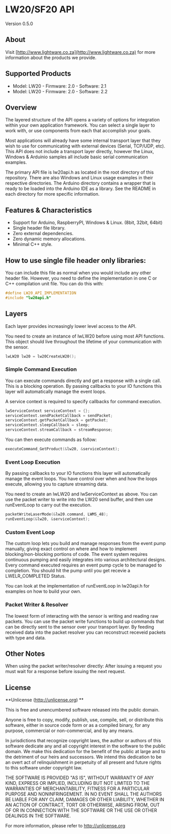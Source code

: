 # LW20/SF20 API
Version 0.5.0

## About

Visit [http://www.lightware.co.za](http://www.lightware.co.za) for more information about the products we provide.

## Supported Products

* Model: LW20 - Firmware: 2.0 - Software: 2.1
* Model: LW20 - Firmware: 2.0 - Software: 2.2

## Overview

The layered structure of the API opens a variety of options for integration within your own application framework. You can select a single layer to work with, or use components from each that accomplish your goals.

Most applications will already have some internal transport layer that they wish to use for communicating with external devices (Serial, TCP/UDP, etc). This API does not include a transport layer directly, however the Linux, Windows & Arduinio samples all include basic serial communication examples.

The primary API file is lw20api.h as located in the root directory of this repository. There are also Windows and Linux usage examples in their respective directories. The Arduino directory contains a wrapper that is ready to be loaded into the Arduino IDE as a library. See the README in each directory for more specific information.

## Features & Characteristics

* Support for Arduino, RaspberryPI, Windows & Linux. (8bit, 32bit, 64bit)
* Single header file library.
* Zero external dependencies.
* Zero dynamic memory allocations.
* Minimal C++ style.

## How to use single file header only libraries:
You can include this file as normal when you would include any other header file. However, you need to define the implementation in one C or C++ compilation unit file. You can do this with:
```c++
#define LW20_API_IMPLEMENTATION
#include "lw20api.h"
```

## Layers

Each layer provides increasingly lower level access to the API. 

You need to create an instance of lwLW20 before using most API functions. This object should live throughout the lifetime of your communication with the sensor.

```c++
lwLW20 lw20 = lw20CreateLW20();
```

### Simple Command Execution

You can execute commands directly and get a response with a single call. This is a blocking operation. By passing callbacks to your IO functions this layer will automatically manage the event loops.

A service context is required to specify callbacks for command execution.

```c++
lwServiceContext serviceContext = {};
serviceContext.sendPacketCallback = sendPacket;
serviceContext.getPacketCallback = getPacket;
serviceContext.sleepCallback = sleep;
serviceContext.streamCallback = streamResponse;
```

You can then execute commands as follow:

```c++
executeCommand_GetProduct(&lw20, &serviceContext);
```

### Event Loop Execution

By passing callbacks to your IO functions this layer will automatically manage the event loops. You have control over when and how the loops execute, allowing you to capture streaming data.

You need to create an lwLW20 and lwServiceContext as above. You can use the packet writer to write into the LW20 send buffer, and then use runEventLoop to carry out the execution.

```c++
packetWriteLaserMode(&lw20.command, LWMS_48);
runEventLoop(&lw20, &serviceContext);
```

### Custom Event Loop

The custom loop lets you build and manage responses from the event pump manually, giving exact control on where and how to implement blocking/non-blocking portions of code. The event system requires continuous pumping and easily integrates into various architectural designs. Every command executed requires an event pump cycle to be managed to completion. You should hit the pump until you get recevie a LWELR_COMPLETED Status.

You can look at the implementation of runEventLoop in lw20api.h for examples on how to build your own.

### Packet Writer & Resolver

The lowest form of interacting with the sensor is writing and reading raw packets. You can use the packet write functions to build up commands that can be directly sent to the sensor over your transport layer. By feeding received data into the packet resolver you can reconstruct receveid packets with type and data.

## Other Notes

When using the packet writer/resolver directly: After issuing a request you must wait for a response before issuing the next request.

## License
**Unlicense (http://unlicense.org) **

This is free and unencumbered software released into the public domain.

Anyone is free to copy, modify, publish, use, compile, sell, or
distribute this software, either in source code form or as a compiled
binary, for any purpose, commercial or non-commercial, and by any
means.

In jurisdictions that recognize copyright laws, the author or authors
of this software dedicate any and all copyright interest in the
software to the public domain. We make this dedication for the benefit
of the public at large and to the detriment of our heirs and
successors. We intend this dedication to be an overt act of
relinquishment in perpetuity of all present and future rights to this
software under copyright law.

THE SOFTWARE IS PROVIDED "AS IS", WITHOUT WARRANTY OF ANY KIND,
EXPRESS OR IMPLIED, INCLUDING BUT NOT LIMITED TO THE WARRANTIES OF
MERCHANTABILITY, FITNESS FOR A PARTICULAR PURPOSE AND NONINFRINGEMENT.
IN NO EVENT SHALL THE AUTHORS BE LIABLE FOR ANY CLAIM, DAMAGES OR
OTHER LIABILITY, WHETHER IN AN ACTION OF CONTRACT, TORT OR OTHERWISE,
ARISING FROM, OUT OF OR IN CONNECTION WITH THE SOFTWARE OR THE USE OR
OTHER DEALINGS IN THE SOFTWARE.

For more information, please refer to <http://unlicense.org>